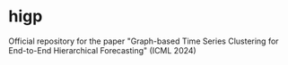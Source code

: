 # higp
Official repository for the paper "Graph-based Time Series Clustering for End-to-End Hierarchical Forecasting" (ICML 2024)
